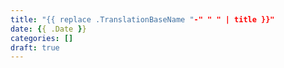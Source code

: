 ```yaml
---
title: "{{ replace .TranslationBaseName "-" " " | title }}"
date: {{ .Date }}
categories: []
draft: true
---
```

